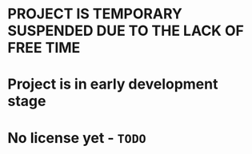 
# PROJECT IS TEMPORARY SUSPENDED DUE TO THE LACK OF FREE TIME

# Project is in early development stage

# No license yet - `TODO`

